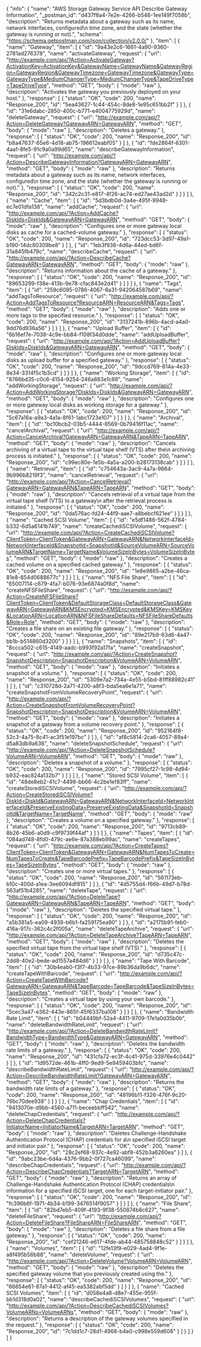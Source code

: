 {
  "info": {
    "name": "AWS Storage Gateway Service API Describe Gateway Information",
    "_postman_id": "d437f8a4-7e2e-4266-b546-1ee149f7058b",
    "description": "Returns metadata about a gateway such as its name, network interfaces, configured\n         time zone, and the state (whether the gateway is running or not).",
    "schema": "https://schema.getpostman.com/json/collection/v2.0.0/"
  },
  "item": [
    {
      "name": "Gateway",
      "item": [
        {
          "id": "9a43e2c6-1661-4a90-9360-2781ad276378",
          "name": "activateGateway",
          "request": {
            "url": "http://example.com/api/?Action=ActivateGateway?ActivationKey=ActivationKey&GatewayName=GatewayName&GatewayRegion=GatewayRegion&GatewayTimezone=GatewayTimezone&GatewayType=GatewayType&MediumChangerType=MediumChangerType&TapeDriveType=TapeDriveType",
            "method": "GET",
            "body": {
              "mode": "raw"
            },
            "description": "Activates the gateway you previously deployed on your host."
          },
          "response": [
            {
              "status": "OK",
              "code": 200,
              "name": "Response_200",
              "id": "5ea43627-1c44-454c-8de8-1e95c651bb2f"
            }
          ]
        },
        {
          "id": "31e6dabc-2850-400c-b771-e4004775929d",
          "name": "deleteGateway",
          "request": {
            "url": "http://example.com/api/?Action=DeleteGateway?GatewayARN=GatewayARN",
            "method": "GET",
            "body": {
              "mode": "raw"
            },
            "description": "Deletes a gateway."
          },
          "response": [
            {
              "status": "OK",
              "code": 200,
              "name": "Response_200",
              "id": "b8a47637-65e6-4d18-ab75-196612eabf05"
            }
          ]
        },
        {
          "id": "fde2864f-6301-4aa1-8fe5-91c9a0a99d65",
          "name": "describeGatewayInformation",
          "request": {
            "url": "http://example.com/api/?Action=DescribeGatewayInformation?GatewayARN=GatewayARN",
            "method": "GET",
            "body": {
              "mode": "raw"
            },
            "description": "Returns metadata about a gateway such as its name, network interfaces, configured\n         time zone, and the state (whether the gateway is running or not)."
          },
          "response": [
            {
              "status": "OK",
              "code": 200,
              "name": "Response_200",
              "id": "342c2c31-e817-4f26-ac74-ed27ae43ad2d"
            }
          ]
        }
      ]
    },
    {
      "name": "Cache",
      "item": [
        {
          "id": "5d3bdb0d-3a4e-495f-9948-ec7e01dfa138",
          "name": "addCache",
          "request": {
            "url": "http://example.com/api/?Action=AddCache?DiskIds=DiskIds&GatewayARN=GatewayARN",
            "method": "GET",
            "body": {
              "mode": "raw"
            },
            "description": "Configures one or more gateway local disks as cache for a cached-volume gateway."
          },
          "response": [
            {
              "status": "OK",
              "code": 200,
              "name": "Response_200",
              "id": "723dcc53-3d97-49a1-b190-14dc80309be8"
            }
          ]
        },
        {
          "id": "1eb3f936-4d6a-44ed-bd6f-31a845fb479c",
          "name": "describeCache",
          "request": {
            "url": "http://example.com/api/?Action=DescribeCache?GatewayARN=GatewayARN",
            "method": "GET",
            "body": {
              "mode": "raw"
            },
            "description": "Returns information about the cache of a gateway."
          },
          "response": [
            {
              "status": "OK",
              "code": 200,
              "name": "Response_200",
              "id": "89653299-f38e-413b-9e78-cfac843e2d41"
            }
          ]
        }
      ]
    },
    {
      "name": "Tags",
      "item": [
        {
          "id": "259c6095-0786-4067-8a31-942064587b69",
          "name": "addTagsToResource",
          "request": {
            "url": "http://example.com/api/?Action=AddTagsToResource?ResourceARN=ResourceARN&Tags=Tags",
            "method": "GET",
            "body": {
              "mode": "raw"
            },
            "description": "Adds one or more tags to the specified resource."
          },
          "response": [
            {
              "status": "OK",
              "code": 200,
              "name": "Response_200",
              "id": "3137241b-896b-4acd-a4a0-9dd76d936a56"
            }
          ]
        }
      ]
    },
    {
      "name": "Upload Buffer",
      "item": [
        {
          "id": "6b16ef7e-7038-4c9e-bb84-f108f34d0dde",
          "name": "addUploadBuffer",
          "request": {
            "url": "http://example.com/api/?Action=AddUploadBuffer?DiskIds=DiskIds&GatewayARN=GatewayARN",
            "method": "GET",
            "body": {
              "mode": "raw"
            },
            "description": "Configures one or more gateway local disks as upload buffer for a specified gateway."
          },
          "response": [
            {
              "status": "OK",
              "code": 200,
              "name": "Response_200",
              "id": "9dccd769-814a-4e33-8e34-3314f5c1b3cd"
            }
          ]
        }
      ]
    },
    {
      "name": "Working Storage",
      "item": [
        {
          "id": "8766bd35-c0c6-4154-9254-246a883e1c88",
          "name": "addWorkingStorage",
          "request": {
            "url": "http://example.com/api/?Action=AddWorkingStorage?DiskIds=DiskIds&GatewayARN=GatewayARN",
            "method": "GET",
            "body": {
              "mode": "raw"
            },
            "description": "Configures one or more gateway local disks as working storage for a gateway."
          },
          "response": [
            {
              "status": "OK",
              "code": 200,
              "name": "Response_200",
              "id": "5c67a16a-a9a3-4a1a-8f61-1abc1723e107"
            }
          ]
        }
      ]
    },
    {
      "name": "Archival",
      "item": [
        {
          "id": "bc10bcb2-03b5-4444-8569-0b79416f11ac",
          "name": "cancelArchival",
          "request": {
            "url": "http://example.com/api/?Action=CancelArchival?GatewayARN=GatewayARN&TapeARN=TapeARN",
            "method": "GET",
            "body": {
              "mode": "raw"
            },
            "description": "Cancels archiving of a virtual tape to the virtual tape shelf (VTS) after the\n         archiving process is initiated."
          },
          "response": [
            {
              "status": "OK",
              "code": 200,
              "name": "Response_200",
              "id": "c99ec80e-1e5b-4a5a-a200-b28173138cab"
            }
          ]
        }
      ]
    },
    {
      "name": "Retrieval",
      "item": [
        {
          "id": "c754643a-3ac9-4a7a-9664-9b996b8219f3",
          "name": "cancelRetrieval",
          "request": {
            "url": "http://example.com/api/?Action=CancelRetrieval?GatewayARN=GatewayARN&TapeARN=TapeARN",
            "method": "GET",
            "body": {
              "mode": "raw"
            },
            "description": "Cancels retrieval of a virtual tape from the virtual tape shelf (VTS) to a gateway\n         after the retrieval process is initiated."
          },
          "response": [
            {
              "status": "OK",
              "code": 200,
              "name": "Response_200",
              "id": "0da576ac-fd24-44f9-aae7-a8bebcf621ee"
            }
          ]
        }
      ]
    },
    {
      "name": "Cached SCSI Volume",
      "item": [
        {
          "id": "e5df1486-562f-4784-b332-6d5a6141b749",
          "name": "createCachediSCSIVolume",
          "request": {
            "url": "http://example.com/api/?Action=CreateCachediSCSIVolume?ClientToken=ClientToken&GatewayARN=GatewayARN&NetworkInterfaceId=NetworkInterfaceId&SnapshotId=SnapshotId&SourceVolumeARN=SourceVolumeARN&TargetName=TargetName&VolumeSizeInBytes=VolumeSizeInBytes",
            "method": "GET",
            "body": {
              "mode": "raw"
            },
            "description": "Creates a cached volume on a specified cached gateway."
          },
          "response": [
            {
              "status": "OK",
              "code": 200,
              "name": "Response_200",
              "id": "1e8e9865-a2be-46ca-81e8-854d0688677c"
            }
          ]
        }
      ]
    },
    {
      "name": "NFS File Share",
      "item": [
        {
          "id": "65007114-c679-4fa7-b076-93e6874a0f8d",
          "name": "createNFSFileShare",
          "request": {
            "url": "http://example.com/api/?Action=CreateNFSFileShare?ClientToken=ClientToken&DefaultStorageClass=DefaultStorageClass&GatewayARN=GatewayARN&KMSEncrypted=KMSEncrypted&KMSKey=KMSKey&LocationARN=LocationARN&NFSFileShareDefaults=NFSFileShareDefaults&Role=Role",
            "method": "GET",
            "body": {
              "mode": "raw"
            },
            "description": "Creates a file share on an existing file gateway."
          },
          "response": [
            {
              "status": "OK",
              "code": 200,
              "name": "Response_200",
              "id": "89e217b9-63d6-4a47-bb1b-b514860d3200"
            }
          ]
        }
      ]
    },
    {
      "name": "Snapshots",
      "item": [
        {
          "id": "8ccca502-c615-4149-aadc-b993f92a17fa",
          "name": "createSnapshot",
          "request": {
            "url": "http://example.com/api/?Action=CreateSnapshot?SnapshotDescription=SnapshotDescription&VolumeARN=VolumeARN",
            "method": "GET",
            "body": {
              "mode": "raw"
            },
            "description": "Initiates a snapshot of a volume."
          },
          "response": [
            {
              "status": "OK",
              "code": 200,
              "name": "Response_200",
              "id": "5309e7a2-734a-4e55-b5bd-81ff88982c41"
            }
          ]
        },
        {
          "id": "c310728d-2a71-4200-a8f3-bda5ea6e1a71",
          "name": "createSnapshotFromVolumeRecoveryPoint",
          "request": {
            "url": "http://example.com/api/?Action=CreateSnapshotFromVolumeRecoveryPoint?SnapshotDescription=SnapshotDescription&VolumeARN=VolumeARN",
            "method": "GET",
            "body": {
              "mode": "raw"
            },
            "description": "Initiates a snapshot of a gateway from a volume recovery point."
          },
          "response": [
            {
              "status": "OK",
              "code": 200,
              "name": "Response_200",
              "id": "952164f8-52c3-4a75-8c41-ac3f51e197bc"
            }
          ]
        },
        {
          "id": "af8c5814-2ca6-4057-89a4-d5a83db9a636",
          "name": "deleteSnapshotSchedule",
          "request": {
            "url": "http://example.com/api/?Action=DeleteSnapshotSchedule?VolumeARN=VolumeARN",
            "method": "GET",
            "body": {
              "mode": "raw"
            },
            "description": "Deletes a snapshot of a volume."
          },
          "response": [
            {
              "status": "OK",
              "code": 200,
              "name": "Response_200",
              "id": "7995cf27-1c98-4d94-b932-eac824a132b7"
            }
          ]
        }
      ]
    },
    {
      "name": "Stored SCSI Volume",
      "item": [
        {
          "id": "48de8eb2-41c7-4498-bb66-4c2be1ef83ff",
          "name": "createStorediSCSIVolume",
          "request": {
            "url": "http://example.com/api/?Action=CreateStorediSCSIVolume?DiskId=DiskId&GatewayARN=GatewayARN&NetworkInterfaceId=NetworkInterfaceId&PreserveExistingData=PreserveExistingData&SnapshotId=SnapshotId&TargetName=TargetName",
            "method": "GET",
            "body": {
              "mode": "raw"
            },
            "description": "Creates a volume on a specified gateway."
          },
          "response": [
            {
              "status": "OK",
              "code": 200,
              "name": "Response_200",
              "id": "9713cb89-8b26-45b6-a0d9-c9f9739f44af"
            }
          ]
        }
      ]
    },
    {
      "name": "Tapes",
      "item": [
        {
          "id": "084ad748-8fd0-479c-ae6e-87a388eb99ac",
          "name": "createTapes",
          "request": {
            "url": "http://example.com/api/?Action=CreateTapes?ClientToken=ClientToken&GatewayARN=GatewayARN&NumTapesToCreate=NumTapesToCreate&TapeBarcodePrefix=TapeBarcodePrefix&TapeSizeInBytes=TapeSizeInBytes",
            "method": "GET",
            "body": {
              "mode": "raw"
            },
            "description": "Creates one or more virtual tapes."
          },
          "response": [
            {
              "status": "OK",
              "code": 200,
              "name": "Response_200",
              "id": "561173eb-b10c-400d-a1ea-3ee6094df815"
            }
          ]
        },
        {
          "id": "4d5755d4-f66b-49d7-b78d-563af51b4285",
          "name": "deleteTape",
          "request": {
            "url": "http://example.com/api/?Action=DeleteTape?GatewayARN=GatewayARN&TapeARN=TapeARN",
            "method": "GET",
            "body": {
              "mode": "raw"
            },
            "description": "Deletes the specified virtual tape."
          },
          "response": [
            {
              "status": "OK",
              "code": 200,
              "name": "Response_200",
              "id": "a5b381a5-ea09-4939-b6b1-fa259175ea90"
            }
          ]
        },
        {
          "id": "a2175b91-feb0-416a-917c-362c4c2f005a",
          "name": "deleteTapeArchive",
          "request": {
            "url": "http://example.com/api/?Action=DeleteTapeArchive?TapeARN=TapeARN",
            "method": "GET",
            "body": {
              "mode": "raw"
            },
            "description": "Deletes the specified virtual tape from the virtual tape shelf (VTS)."
          },
          "response": [
            {
              "status": "OK",
              "code": 200,
              "name": "Response_200",
              "id": "d735c47c-2dd8-40e2-bede-ad1557a484d6"
            }
          ]
        }
      ]
    },
    {
      "name": "Tape With Barcode",
      "item": [
        {
          "id": "30b4eab0-f3f7-4b33-97ce-89b36da9b6dc",
          "name": "createTapeWithBarcode",
          "request": {
            "url": "http://example.com/api/?Action=CreateTapeWithBarcode?GatewayARN=GatewayARN&TapeBarcode=TapeBarcode&TapeSizeInBytes=TapeSizeInBytes",
            "method": "GET",
            "body": {
              "mode": "raw"
            },
            "description": "Creates a virtual tape by using your own barcode."
          },
          "response": [
            {
              "status": "OK",
              "code": 200,
              "name": "Response_200",
              "id": "5cec3a47-e362-443e-865f-45f6337ba108"
            }
          ]
        }
      ]
    },
    {
      "name": "Bandwidth Rate Limit",
      "item": [
        {
          "id": "b04449bf-52a4-4411-9709-17e1a0d35b0b",
          "name": "deleteBandwidthRateLimit",
          "request": {
            "url": "http://example.com/api/?Action=DeleteBandwidthRateLimit?BandwidthType=BandwidthType&GatewayARN=GatewayARN",
            "method": "GET",
            "body": {
              "mode": "raw"
            },
            "description": "Deletes the bandwidth rate limits of a gateway."
          },
          "response": [
            {
              "status": "OK",
              "code": 200,
              "name": "Response_200",
              "id": "431cfa72-ec3f-4c41-975d-33976e4c0442"
            }
          ]
        },
        {
          "id": "1d9572de-461b-4ff0-9ed9-5e9459403bfc",
          "name": "describeBandwidthRateLimit",
          "request": {
            "url": "http://example.com/api/?Action=DescribeBandwidthRateLimit?GatewayARN=GatewayARN",
            "method": "GET",
            "body": {
              "mode": "raw"
            },
            "description": "Returns the bandwidth rate limits of a gateway."
          },
          "response": [
            {
              "status": "OK",
              "code": 200,
              "name": "Response_200",
              "id": "48196b11-f326-476f-9c20-76bc70dee938"
            }
          ]
        }
      ]
    },
    {
      "name": "Chap Credentials",
      "item": [
        {
          "id": "9413070e-d9bb-4560-a711-beceebbff542",
          "name": "deleteChapCredentials",
          "request": {
            "url": "http://example.com/api/?Action=DeleteChapCredentials?InitiatorName=InitiatorName&TargetARN=TargetARN",
            "method": "GET",
            "body": {
              "mode": "raw"
            },
            "description": "Deletes Challenge-Handshake Authentication Protocol (CHAP) credentials for a\n         specified iSCSI target and initiator pair."
          },
          "response": [
            {
              "status": "OK",
              "code": 200,
              "name": "Response_200",
              "id": "28c2ef68-937c-4e92-abf8-452b3a6260ea"
            }
          ]
        },
        {
          "id": "9abc23be-6d4a-4376-9bb2-0f727ca46099",
          "name": "describeChapCredentials",
          "request": {
            "url": "http://example.com/api/?Action=DescribeChapCredentials?TargetARN=TargetARN",
            "method": "GET",
            "body": {
              "mode": "raw"
            },
            "description": "Returns an array of Challenge-Handshake Authentication Protocol (CHAP) credentials\n         information for a specified iSCSI target, one for each target-initiator pair."
          },
          "response": [
            {
              "status": "OK",
              "code": 200,
              "name": "Response_200",
              "id": "fc396b6f-1971-4b34-b199-3476514f9057"
            }
          ]
        }
      ]
    },
    {
      "name": "File Share",
      "item": [
        {
          "id": "82bd7eb5-409f-4193-9f38-550874b8c627",
          "name": "deleteFileShare",
          "request": {
            "url": "http://example.com/api/?Action=DeleteFileShare?FileShareARN=FileShareARN",
            "method": "GET",
            "body": {
              "mode": "raw"
            },
            "description": "Deletes a file share from a file gateway."
          },
          "response": [
            {
              "status": "OK",
              "code": 200,
              "name": "Response_200",
              "id": "cef21246-e617-4fde-ab44-485758848c52"
            }
          ]
        }
      ]
    },
    {
      "name": "Volumes",
      "item": [
        {
          "id": "12fe13f9-e029-4ad4-9f1e-a8f495b56b88",
          "name": "deleteVolume",
          "request": {
            "url": "http://example.com/api/?Action=DeleteVolume?VolumeARN=VolumeARN",
            "method": "GET",
            "body": {
              "mode": "raw"
            },
            "description": "Deletes the specified gateway volume that you previously created using the."
          },
          "response": [
            {
              "status": "OK",
              "code": 200,
              "name": "Response_200",
              "id": "66654e61-87a1-4412-af45-ea5382abf5dd"
            }
          ]
        }
      ]
    },
    {
      "name": "Cached SCSI Volumes",
      "item": [
        {
          "id": "d058e4a8-d8e7-455e-955f-bb1d318d0a02",
          "name": "describeCachediSCSIVolumes",
          "request": {
            "url": "http://example.com/api/?Action=DescribeCachediSCSIVolumes?VolumeARNs=VolumeARNs",
            "method": "GET",
            "body": {
              "mode": "raw"
            },
            "description": "Returns a description of the gateway volumes specified in the request."
          },
          "response": [
            {
              "status": "OK",
              "code": 200,
              "name": "Response_200",
              "id": "7c1dd1c7-28d1-4968-b4e0-c998e559d608"
            }
          ]
        }
      ]
    }
  ]
}